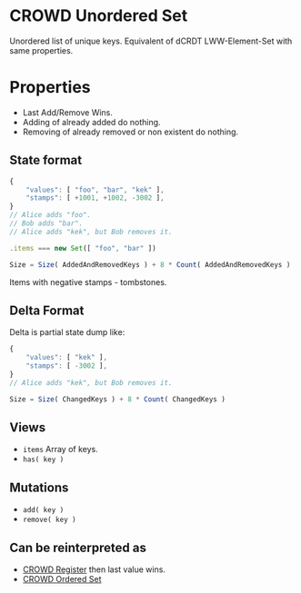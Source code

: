 # CROWD Unordered Set

Unordered list of unique keys. Equivalent of dCRDT LWW-Element-Set with same properties.

# Properties

- Last Add/Remove Wins.
- Adding of already added do nothing.
- Removing of already removed or non existent do nothing.

## State format

```javascript
{
	"values": [ "foo", "bar", "kek" ],
	"stamps": [ +1001, +1002, -3002 ],
}
// Alice adds "foo".
// Bob adds "bar".
// Alice adds "kek", but Bob removes it.

.items === new Set([ "foo", "bar" ])

Size = Size( AddedAndRemovedKeys ) + 8 * Count( AddedAndRemovedKeys )
```

Items with negative stamps - tombstones.

## Delta Format

Delta is partial state dump like:

```javascript
{
	"values": [ "kek" ],
	"stamps": [ -3002 ],
}
// Alice adds "kek", but Bob removes it.

Size = Size( ChangedKeys ) + 8 * Count( ChangedKeys )
```

## Views

- `items` Array of keys.
- `has( key )`

## Mutations

- `add( key )`
- `remove( key )`

## Can be reinterpreted as

- [CROWD Register](../reg) then last value wins.
- [CROWD Ordered Set](../list)
